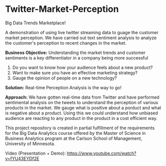# Twitter-Market-Perception 
Big Data Trends Marketplace!

A demonstration of using live twitter streaming data to guage the customer market perception. We have carried out text sentiment analysis to analyze the customer's perception to recent changes in the market.      

**Business Objective:**
Understanding the market trends and customer sentiments is a key differentiator in a company being more successful  
1. Do you want to know how your audience feels about a new product?
2. Want to make sure you have an effective marketing strategy?
3. Gauge the opinion of people on a new technology?

**Solution:** Real-time Perception Analysis is the way to go!

**Approach:** We have gotten real-time data from Twitter and have performed sentimental analysis on the tweets to understand the perception of various products in the market. We gauge what is positive about a porduct and what is negative about a product. Using this we could understand how unbiased audience are reacting to any product in the product in a cost efficient way.


This project repository is created in partial fulfillment of the requirements for the Big Data Analytics course offered by the Master of Science in Business Analytics program at the Carlson School of Management, University of Minnesota. 

Video (Presentation + Demo): https://www.youtube.com/watch?v=fYU43EYDf2E
